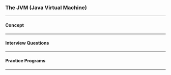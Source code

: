 
### The JVM (Java Virtual Machine) 

---

#### Concept

---

#### Interview Questions

---

#### Practice Programs

---